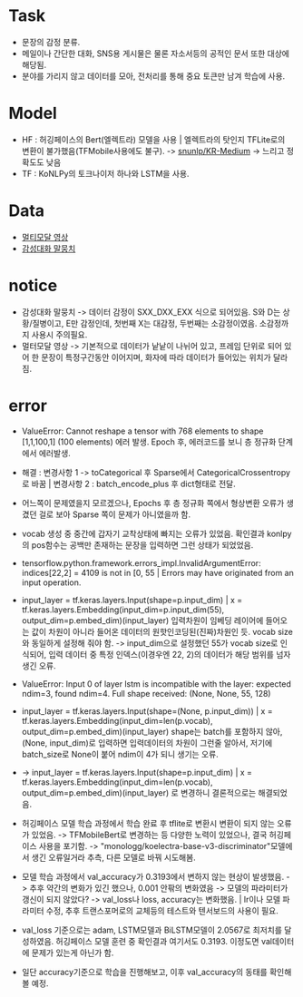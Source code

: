 # Task
- 문장의 감정 분류.
- 메일이나 간단한 대화, SNS용 게시물은 물론 자소서등의 공적인 문서 또한 대상에 해당됨.
- 분야를 가리지 않고 데이터를 모아, 전처리를 통해 중요 토큰만 남겨 학습에 사용.

# Model
- HF : 허깅페이스의 Bert(엘렉트라) 모델을 사용 | 엘렉트라의 탓인지 TFLite로의 변환이 불가했음(TFMobile사용에도 불구).
  -> [snunlp/KR-Medium](https://huggingface.co/snunlp/KR-Medium) -> 느리고 정확도도 낮음
- TF : KoNLPy의 토크나이저 하나와 LSTM을 사용.

# Data
- [멀티모달 영상](https://aihub.or.kr/aidata/137)
- [감성대화 말뭉치](https://aihub.or.kr/aidata/7978)

# notice
- 감성대화 말뭉치 -> 데이터 감정이 SXX_DXX_EXX 식으로 되어있음. S와 D는 상황/질병이고, E만 감정인데, 첫번째 X는 대감정, 두번째는 소감정이였음. 소감정까지 사용시 주의필요.
- 멀터모달 영상 -> 기본적으로 데이터가 낱낱이 나뉘어 있고, 프레임 단위로 되어 있어 한 문장이 특정구간동안 이어지며, 화자에 따라 데이터가 들어있는 위치가 달라짐. 

# error
- ValueError: Cannot reshape a tensor with 768 elements to shape [1,1,100,1] (100 elements) 에러 발생. Epoch 후, 에러코드를 보니 층 정규화 단계에서 에러발생.
- 해결 : 변경사항 1 -> toCategorical 후 Sparse에서 CategoricalCrossentropy로 바꿈 | 변경사항 2 : batch_encode_plus 후 dict형태로 전달.
- 어느쪽이 문제였을지 모르겠으나, Epochs 후 층 정규화 쪽에서 형상변환 오류가 생겼던 걸로 보아 Sparse 쪽이 문제가 아니였을까 함.

- vocab 생성 중 중간에 갑자기 교착상태에 빠지는 오류가 있었음. 확인결과 konlpy의 pos함수는 공백만 존재하는 문장을 입력하면 그런 상태가 되었었음.

- tensorflow.python.framework.errors_impl.InvalidArgumentError:  indices[22,2] = 4109 is not in [0, 55 | Errors may have originated from an input operation.
- input_layer = tf.keras.layers.Input(shape=p.input_dim) | x = tf.keras.layers.Embedding(input_dim=p.input_dim(55), output_dim=p.embed_dim)(input_layer)
  입력차원이 임베딩 레이어에 들어오는 값이 차원이 아니라 들어온 데이터의 원핫인코딩된(진짜)차원인 듯. vocab size와 동일하게 설정해 줘야 함.
  -> input_dim으로 설정했던 55가 vocab size로 인식되어, 입력 데이터 중 특정 인덱스(이경우엔 22, 2)의 데이터가 해당 범위를 넘자 생긴 오류. 
- ValueError: Input 0 of layer lstm is incompatible with the layer: expected ndim=3, found ndim=4. Full shape received: (None, None, 55, 128)
- input_layer = tf.keras.layers.Input(shape=(None, p.input_dim)) | x = tf.keras.layers.Embedding(input_dim=len(p.vocab), output_dim=p.embed_dim)(input_layer)
  shape는 batch를 포함하지 않아, (None, input_dim)로 입력하면 입력데이터의 차원이 그런줄 알아서, 저기에 batch_size로 None이 붙어 ndim이 4가 되니 생기는 오류.
- -> input_layer = tf.keras.layers.Input(shape=p.input_dim) | x = tf.keras.layers.Embedding(input_dim=len(p.vocab), output_dim=p.embed_dim)(input_layer)
  로 변경하니 결론적으로는 해결되었음. 

- 허깅페이스 모델 학습 과정에서 학습 완료 후 tflite로 변환시 변환이 되지 않는 오류가 있었음. -> TFMobileBert로 변경하는 등 다양한 노력이 있었으나, 결국 허깅페이스 사용을 포기함.
  -> "monologg/koelectra-base-v3-discriminator"모델에서 생긴 오류일거라 추측, 다른 모델로 바꿔 시도해봄. 

- 모델 학습 과정에서 val_accuracy가 0.3193에서 변하지 않는 현상이 발생했음. -> 추후 약간의 변화가 있긴 했으나, 0.001 안팎의 변화였음
  -> 모델의 파라미터가 갱신이 되지 않았다? -> val_loss나 loss, accuracy는 변화했음. | lr이나 모델 파라미터 수정, 추후 트랜스포머로의 교체등의 테스트와 텐서보드의 사용이 필요.
- val_loss 기준으로는 adam, LSTM모델과 BiLSTM모델이 2.0567로 최저치를 달성하였음.  허깅페이스 모델 훈련 중 확인결과 여기서도 0.3193. 이정도면 val데이터에 문제가 있는게 아닌가 함.
- 일단 accuracy기준으로 학습을 진행해보고, 이후 val_accuracy의 동태를 확인해 볼 예정. 

